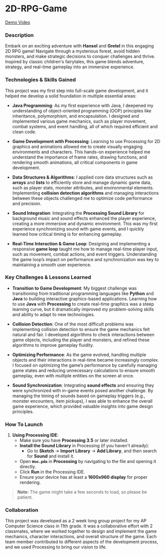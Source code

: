 # 2D-RPG-Game
[Demo Video](https://drive.google.com/file/d/1WzGGKQR4i24Us-ObJ1a5SFgMDb4Sb7G1/view?usp=sharing)

### Description
Embark on an exciting adventure with **Hansel** and **Gretel** in this engaging 2D RPG game! Navigate through a mysterious forest, avoid hidden monsters, and make strategic decisions to conquer challenges and thrive. Inspired by classic children's fairytales, this game blends adventure, strategy, and real-time gameplay into an immersive experience.

### Technologies & Skills Gained
This project was my first step into full-scale game development, and it helped me develop a solid foundation in multiple essential areas:

- **Java Programming**: As my first experience with Java, I deepened my understanding of object-oriented programming (OOP) principles like inheritance, polymorphism, and encapsulation. I designed and implemented various game mechanics, such as player movement, combat systems, and event handling, all of which required efficient and clean code.

- **Game Development with Processing**: Learning to use Processing for 2D graphics and animations allowed me to create visually engaging environments and characters. This hands-on experience helped me understand the importance of frame rates, drawing functions, and rendering smooth animations, all critical components in game development.

- **Data Structures & Algorithms**: I applied core data structures such as **arrays** and **lists** to efficiently store and manage dynamic game data, such as player stats, monster attributes, and environmental elements. Implementing **collision detection algorithms** and managing interactions between these objects challenged me to optimize code performance and precision.

- **Sound Integration**: Integrating the **Processing Sound Library** for background music and sound effects enhanced the player experience, creating a more immersive and dynamic environment. This was my first experience synchronizing sound with game events, and I quickly learned how critical timing is for enhancing gameplay.

- **Real-Time Interaction & Game Loop**: Designing and implementing a responsive **game loop** taught me how to manage real-time player input, such as movement, combat actions, and event triggers. Understanding the game loop’s impact on performance and synchronization was key to maintaining a smooth user experience.

### Key Challenges & Lessons Learned

- **Transition to Game Development**: My biggest challenge was transitioning from traditional programming languages like **Python** and **Java** to building interactive graphics-based applications. Learning how to use **Java** with **Processing** to create real-time graphics was a steep learning curve, but it dramatically improved my problem-solving skills and ability to adapt to new technologies.

- **Collision Detection**: One of the most difficult problems was implementing collision detection to ensure the game mechanics felt natural and fair. I developed algorithms to check interactions between game objects, including the player and monsters, and refined these algorithms to improve gameplay fluidity.

- **Optimizing Performance**: As the game evolved, handling multiple objects and their interactions in real-time became increasingly complex. I focused on optimizing the game’s performance by carefully managing game states and reducing unnecessary calculations to ensure smooth gameplay, even with multiple entities on the screen at once.

- **Sound Synchronization**: Integrating **sound effects** and ensuring they were synchronized with in-game events posed another challenge. By managing the timing of sounds based on gameplay triggers (e.g., monster encounters, item pickups), I was able to enhance the overall game experience, which provided valuable insights into game design principles.

### How To Launch
1. **Using Processing IDE**:
   - Make sure you have **Processing 3.5** or later installed.
   - **Install the Sound Library** in Processing (if you haven't already):
     - Go to **Sketch** → **Import Library** → **Add Library**, and then search for **Sound** and install it.
   - Open **`Woo.pde`** in **Processing** by navigating to the file and opening it directly.
   - Click **Run** in the Processing IDE.
   - Ensure your device has at least a **1600x960 display** for proper rendering.

> **Note**: The game might take a few seconds to load, so please be patient.

### Collaboration
This project was developed as a 2 week long group project for my AP Computer Science class in 11th grade. It was a collaborative effort with 2 classmates, where we worked together to design and implement the game mechanics, character interactions, and overall structure of the game. Each team member contributed to different aspects of the development process, and we used Processing to bring our vision to life.

